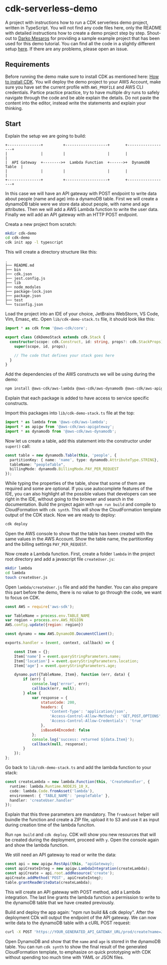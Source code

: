 # cdk-serverless-demo

A project with instructions how to run a CDK serverless demo project, written in TypeScript.
You will not find any code files here, only the README with detailed instructions how to create a demo project step by step.
Shout-out to [Darko Mesaros](https://github.com/darko-mesaros) for providing a sample example project that has been used for this demo tutorial. You can find all the code in a slightly different setup [here](https://github.com/darko-mesaros/aws-cdk-for-serverless). If there are any problems, please open an issue.

## Requirements

Before running the demo make sure to install CDK as mentioned here: [How to install CDK](https://github.com/aws/aws-cdk/blob/master/README.md).
You will deploy the demo project to your AWS Account, make sure you have set the current profile with `AWS_PROFILE` and AWS CLI credentials.
Partice practice practice, try to have multiple dry runs to safely navigate through the code and be able explain the details.
Do not paste the content into the editor, instead write the statements and explain your thinking. 

## Start

Explain the setup we are going to build:



    +---------------+         +-------------------+       +------------------+
    |               |         |                   |       |                  |
    |  API Gateway  +-------->+  Lambda Function  +------>+  DynamoDB Table  |
    |               |         |                   |       |                  |
    +---------------+         +-------------------+       +------------------+


In this case we will have an API gateway with POST endpoint to write data about people (name and age) into a dynamoDB table.
First we will create a dynamoDB table were we store data about people, with name and age attributes. 
Then we will add a AWS Lambda function to write the user data.
Finally we will add an API gateway with an HTTP POST endpoint.


Creata a new project from scratch:

```bash
mkdir cdk-demo
cd cdk-demo
cdk init app -l typescript
```

This will create a directory structure like this:

```
.
├── README.md
├── bin
├── cdk.json
├── jest.config.js
├── lib
├── node_modules
├── package-lock.json
├── package.json
├── test
└── tsconfig.json
```

Load the project into an IDE of your choice, JetBrains WebStorm, VS Code, Vim, Emasc, etc.
Open `lib/cdk-demo-stack.ts` file, it should look like this:

```ts
import * as cdk from '@aws-cdk/core';

export class CdkDemoStack extends cdk.Stack {
  constructor(scope: cdk.Construct, id: string, props?: cdk.StackProps) {
    super(scope, id, props);

    // The code that defines your stack goes here
  }
}
```

Add the dependencies of the AWS constructs we will be using during the demo:

```bash
npm install @aws-cdk/aws-lambda @aws-cdk/aws-dynamodb @aws-cdk/aws-apigateway
```

Explain that each package is added to have access to service specific constructs.

Import this packages into `lib/cdk-demo-stack.ts` file at the top:

```ts
import * as lambda from '@aws-cdk/aws-lambda';
import * as apigw from '@aws-cdk/aws-apigateway';
import * as dynamodb from '@aws-cdk/aws-dynamodb';
```

Now let us create a table, add this statement into the constructor under `super()` call:

```ts
const table = new dynamodb.Table(this, 'people', {
  partitionKey: { name: 'name', type: dynamodb.AttributeType.STRING},
  tableName: "peopleTable",
  billingMode: dynamodb.BillingMode.PAY_PER_REQUEST
});
```

While typing the properties of the table, show that some of them are required and some are optional.
If you use autocomplete features of the IDE, you can also highlight all the possible values that developers can see right in the IDE, without going to the browser and search in the documentation.
Build the project again with `npm run build` and compile to CloudFormation with `cdk synth`.
This will show the CloudFormation template output of the CDK stack.
Now we are ready to deploy:

```bash
cdk deploy
```

Open the AWS console to show that the table has been created with the same values in the AWS Account. Show the table name, the partitionKey and the billing settings `PAY_PER_REQUEST`.

Now create a Lambda function. First, create a folder `lambda` in the project root directory and add a javascript file `createUser.js`:

```bash
mkdir lambda
cd lambda
touch createUser.js
```

Open `lambda/createUser.js` file and add the handler. You can also prepare this part before the demo, there is no value to go through the code, we want to focus on CDK.

```js
const AWS = require('aws-sdk');

var TableName = process.env.TABLE_NAME
var region = process.env.AWS_REGION
AWS.config.update({region: region})

const dynamo = new AWS.DynamoDB.DocumentClient();

exports.handler = (event, context, callback) => {

    const Item = {};
    Item['name'] = event.queryStringParameters.name;
    Item['location'] = event.queryStringParameters.location;
    Item['age'] = event.queryStringParameters.age;

    dynamo.put({TableName, Item}, function (err, data) {
        if (err) {
            console.log('error', err);
            callback(err, null);
        } else {
            var response = {
                statusCode: 200,
                headers: {
                    'Content-Type': 'application/json',
                    'Access-Control-Allow-Methods': 'GET,POST,OPTIONS',
                    'Access-Control-Allow-Credentials': 'true'
                },
                isBase64Encoded: false
            };
            console.log('success: returned ${data.Item}');
            callback(null, response);
        }
    });
};
```

Go back to `lib/cdk-demo-stack.ts` and add the lambda function to your stack:

```ts
const createLambda = new lambda.Function(this, 'CreateHandler', {
  runtime: lambda.Runtime.NODEJS_10_X,
  code: lambda.Code.fromAsset('lambda'),
  environment: { 'TABLE_NAME': 'peopleTable' },
  handler: 'createUser.handler'
});
```

Explain that this three parameters are mandatory. The `fromAsset` helper will buindle the function and create a ZIP file, upload it to S3 and use it as input during creation time of the lambda funciton.

Run `npm build` and `cdk deploy`. CDK will show you new resources that will be created during the deployment, proceed with `y`. Open the console again and show the lambda function.

We still need an API gateway to read or write the data:

```ts
const api = new apigw.RestApi(this, "apiGateway);
const apiCreateInteg = new apigw.LambdaIntegration(createLambda);
const apiCreate = api.root.addResource('create');
apiCreate.addMethod('POST', apiCreateInteg);
table.grantReadWriteData(createLambda);
```

This will create an API gateway with POST method, add a Lambda integration. The last line grants the lambda function a permission to write to the dynamoDB table that we have created previously.

Build and deploy the app again: "npm run build && cdk deploy". After the deployment CDk will output the endpoint of the API gateway. We can now write data to the dynamoDB table with a cURL POST request:

```bash
curl -X POST 'https://YOUR_GENERATED_API_GATEWAY_URL/prod/create?name=Jane&age=42'
```

Open DynamoDB and show that the `name` and `age` is stored in the dynamoDB table. You can run `cdk synth` to show the final result of the generated CloudFormation template, to emphasize on quick prototyping with CDK without spending too much time with YAML or JSON files.
